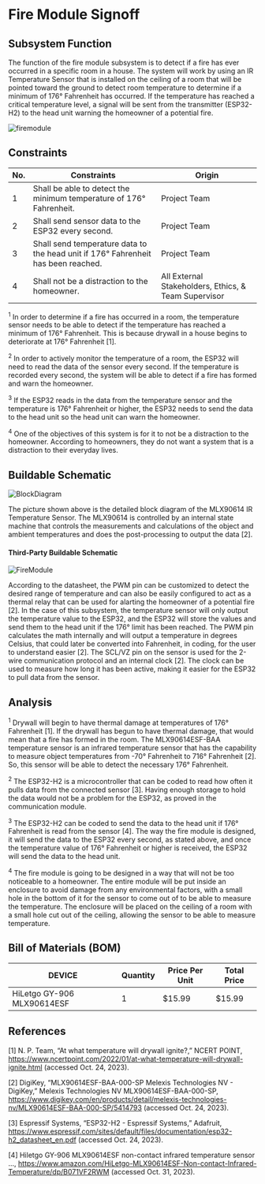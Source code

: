 # Fire Module Signoff

## Subsystem Function
The function of the fire module subsystem is to detect if a fire has ever occurred in a specific room in a house. The system will work by using an IR Temperature Sensor that is installed on the ceiling of a room that will be pointed toward the ground to detect room temperature to determine if a minimum of 176&deg; Fahrenheit has occurred. If the temperature has reached a critical temperature level, a signal will be sent from the transmitter (ESP32-H2) to the head unit warning the homeowner of a potential fire.

![firemodule](https://github.com/jacksonrwoodard/HouseHealthMonitoring/assets/142913669/e768ff15-9812-4a0a-b979-6f65d493c14f)

## Constraints
| No. | Constraints | Origin |
| --- | ----------- | ------ |
|  1  | Shall be able to detect the minimum temperature of 176&deg; Fahrenheit. | Project Team |
|  2  | Shall send sensor data to the ESP32 every second. | Project Team |
|  3  | Shall send temperature data to the head unit if 176&deg; Fahrenheit has been reached. | Project Team |
|  4  | Shall not be a distraction to the homeowner. | All External Stakeholders, Ethics, & Team Supervisor |

<sup>1</sup> In order to determine if a fire has occurred in a room, the temperature sensor needs to be able to detect if the temperature has reached a minimum of 176&deg; Fahrenheit. This is because drywall in a house begins to deteriorate at 176&deg; Fahrenheit [1]. 

<sup>2</sup> In order to actively monitor the temperature of a room, the ESP32 will need to read the data of the sensor every second. If the temperature is recorded every second, the system will be able to detect if a fire has formed and warn the homeowner.

<sup>3</sup> If the ESP32 reads in the data from the temperature sensor and the temperature is 176&deg; Fahrenheit or higher, the ESP32 needs to send the data to the head unit so the head unit can warn the homeowner.

<sup>4</sup> One of the objectives of this system is for it to not be a distraction to the homeowner. According to homeowners, they do not want a system that is a distraction to their everyday lives.

## Buildable Schematic

![BlockDiagram](https://github.com/jacksonrwoodard/HouseHealthMonitoring/assets/142913669/af28eb34-ada7-40e6-9d11-8862e578e8f3)

The picture shown above is the detailed block diagram of the MLX90614 IR Temperature Sensor. The MLX90614 is controlled by an internal state machine that controls the measurements and calculations of the object and ambient temperatures and does the post-processing to output the data [2].

#### Third-Party Buildable Schematic

![FireModule](https://github.com/jacksonrwoodard/HouseHealthMonitoring/assets/142913669/99f52667-8397-4c6b-b802-8eb47b2bb9fb)

According to the datasheet, the PWM pin can be customized to detect the desired range of temperature and can also be easily configured to act as a thermal relay that can be used for alarting the homeowner of a potential fire [2]. In the case of this subsystem, the temperature sensor will only output the temperature value to the ESP32, and the ESP32 will store the values and send them to the head unit if the 176&deg; limit has been reached.  The PWM pin calculates the math internally and will output a temperature in degrees Celsius, that could later be converted into Fahrenheit, in coding, for the user to understand easier [2]. The SCL/VZ pin on the sensor is used for the 2-wire communication protocol and an internal clock [2]. The clock can be used to measure how long it has been active, making it easier for the ESP32 to pull data from the sensor.

## Analysis

<sup>1</sup> Drywall will begin to have thermal damage at temperatures of 176&deg; Fahrenheit [1]. If the drywall has begun to have thermal damage, that would mean that a fire has formed in the room. The MLX90614ESF-BAA temperature sensor is an infrared temperature sensor that has the capability to measure object temperatures from -70&deg; Fahrenheit to 716&deg; Fahrenheit [2]. So, this sensor will be able to detect the necessary 176&deg; Fahrenheit. 

<sup>2</sup> The ESP32-H2 is a microcontroller that can be coded to read how often it pulls data from the connected sensor [3]. Having enough storage to hold the data would not be a problem for the ESP32, as proved in the communication module.

<sup>3</sup> The ESP32-H2 can be coded to send the data to the head unit if 176&deg; Fahrenheit is read from the sensor [4]. The way the fire module is designed, it will send the data to the ESP32 every second, as stated above, and once the temperature value of 176&deg; Fahrenheit or higher is received, the ESP32 will send the data to the head unit.

<sup>4</sup> The fire module is going to be designed in a way that will not be too noticeable to a homeowner. The entire module will be put inside an enclosure to avoid damage from any environmental factors, with a small hole in the bottom of it for the sensor to come out of to be able to measure the temperature. The enclosure will be placed on the ceiling of a room with a small hole cut out of the ceiling, allowing the sensor to be able to measure temperature.

## Bill of Materials (BOM)
| DEVICE | Quantity | Price Per Unit | Total Price |
| ------ | -------- | -------------- | ----------- |
|  HiLetgo GY-906 MLX90614ESF | 1 | $15.99 | $15.99 |

## References

[1] N. P. Team, “At what temperature will drywall ignite?,” NCERT POINT, https://www.ncertpoint.com/2022/01/at-what-temperature-will-drywall-ignite.html (accessed Oct. 24, 2023).

[2] DigiKey, “MLX90614ESF-BAA-000-SP Melexis Technologies NV - DigiKey,” Melexis Technologies NV MLX90614ESF-BAA-000-SP, https://www.digikey.com/en/products/detail/melexis-technologies-nv/MLX90614ESF-BAA-000-SP/5414793 (accessed Oct. 24, 2023). 

[3] Espressif Systems, “ESP32-H2 - Espressif Systems,” Adafruit, https://www.espressif.com/sites/default/files/documentation/esp32-h2_datasheet_en.pdf (accessed Oct. 24, 2023).

[4] Hiletgo GY-906 MLX90614ESF non-contact infrared temperature sensor ..., https://www.amazon.com/HiLetgo-MLX90614ESF-Non-contact-Infrared-Temperature/dp/B071VF2RWM (accessed Oct. 31, 2023). 
